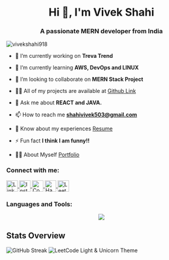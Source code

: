 <h1 align="center">Hi 👋, I'm Vivek Shahi</h1>
<h3 align="center">A passionate MERN developer from India</h3>

<p align="left"> <img src="https://komarev.com/ghpvc/?username=vivekshahi918&label=Profile%20views&color=0e75b6&style=flat" alt="vivekshahi918" /> </p>

- 🔭 I’m currently working on **Treva Trend**

- 🌱 I’m currently learning **AWS, DevOps and LINUX**

- 👯 I’m looking to collaborate on **MERN Stack Project**

- 👨‍💻 All of my projects are available at [Github Link](https://github.com/vivekshahi918)

- 💬 Ask me about **REACT and JAVA.**

- 📫 How to reach me **shahivivek503@gmail.com**

- 📄 Know about my experiences [Resume](https://drive.google.com/file/d/1pVpnhWZTdEFbkJlikrQOLnaDTXf5BTE7/view?usp=sharing)

- ⚡ Fun fact **I think I am funny!!**
  
- 👨‍💻 About Myself [Portfolio](https://vivekshahi918.github.io/Portfolio/)

<h3 align="left">Connect with me:</h3>
<p align="left">
  <a href="https://linkedin.com/in/vivek-shahi-1803v918" target="blank">
    <img align="center" src="https://img.shields.io/badge/LinkedIn-%230077B5.svg" alt="LinkedIn" height="30" />
  </a>
  <a href="https://instagram.com/vivek_._shahi" target="blank">
    <img align="center" src="https://img.shields.io/badge/Instagram-%23E4405F.svg" alt="Instagram" height="30" />
  </a>
  <a href="https://www.codechef.com/users/shahivivek503" target="blank">
    <img align="center" src="https://img.shields.io/badge/CodeChef-%23B73C3C.svg" alt="CodeChef" height="30" />
  </a>
  <a href="https://www.hackerrank.com/shahivivek503" target="blank">
    <img align="center" src="https://img.shields.io/badge/HackerRank-%233C6D5C.svg" alt="HackerRank" height="30" />
  </a>
  <a href="https://www.leetcode.com/vivekshahi1803" target="blank">
    <img align="center" src="https://img.shields.io/badge/LeetCode-%23F6C543.svg" alt="LeetCode" height="30" />
  </a>
</p>

<h3 align="left">Languages and Tools:</h3>
<p align="center">
<a href="https://skillicons.dev">
    <img src="https://skillicons.dev/icons?i=c,cpp,python,java,html,css,js,react,nodejs,expressjs,nextjs,tailwindcss,php,mysql,mongodb,aws,gcp,azure,kubernetes,docker,firebase,git,postman,linux,matlab,figma,vscode,laravel&perline=7" />
</a>
</p>

## Stats Overview

<p>
  <img  src="https://github-readme-streak-stats.herokuapp.com/?user=vivekshahi918" alt="GitHub Streak" />
  <img src="https://leetcard.jacoblin.cool/vivekshahi1803?theme=light,unicorn" alt="LeetCode Light & Unicorn Theme" />
</p>
